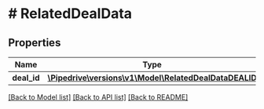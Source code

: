# # RelatedDealData

## Properties

Name | Type | Description | Notes
------------ | ------------- | ------------- | -------------
**deal_id** | [**\Pipedrive\versions\v1\Model\RelatedDealDataDEALID**](RelatedDealDataDEALID.md) |  | [optional]

[[Back to Model list]](../../README.md#models) [[Back to API list]](../../README.md#endpoints) [[Back to README]](../../README.md)
